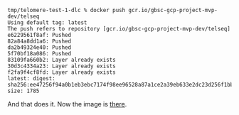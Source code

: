 ```
tmp/telomere-test-1-dlc % docker push gcr.io/gbsc-gcp-project-mvp-dev/telseq
Using default tag: latest
The push refers to repository [gcr.io/gbsc-gcp-project-mvp-dev/telseq]
e6229561f8af: Pushed 
82a84a8dd1a6: Pushed 
da2b49324e40: Pushed 
5f70bf18a086: Pushed 
83109fa660b2: Layer already exists 
30d3c4334a23: Layer already exists 
f2fa9f4cf8fd: Layer already exists 
latest: digest: sha256:ee47256f94a0b1eb3ebc7174f98ee96528a87a1ce2a39eb633e2dc23d256f1bb size: 1785
```

And that does it. Now the image is [there](https://console.cloud.google.com/gcr/images/gbsc-gcp-project-mvp-dev/global/telseq?project=gbsc-gcp-project-mvp-dev).
